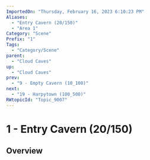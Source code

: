 ```yaml
---
ImportedOn: "Thursday, February 16, 2023 6:10:23 PM"
Aliases:
  - "Entry Cavern (20/150)"
  - "Area 1"
Category: "Scene"
Prefix: "1"
Tags:
  - "Category/Scene"
parent:
  - "Cloud Caves"
up:
  - "Cloud Caves"
prev:
  - "9 - Empty Cavern (10_100)"
next:
  - "19 - Harpytown (100_500)"
RWtopicId: "Topic_9007"
---
```

# 1 - Entry Cavern (20/150)
## Overview

